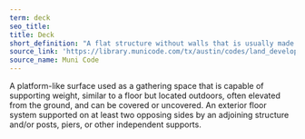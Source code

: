 ```yaml
---
term: deck
seo_title: 
title: Deck
short_definition: "A flat structure without walls that is usually made of planks. Decks can't be lived on and are used for lounging."
source_link: 'https://library.municode.com/tx/austin/codes/land_development_code?nodeId=THCOAUTE_CH25-12TECO'
source_name: Muni Code
---
```



A platform-like surface used as a gathering space that is capable of supporting weight, similar to a floor but located outdoors, often elevated from the ground, and can be covered or uncovered. An exterior floor system supported on at least two opposing sides by an adjoining structure and/or posts, piers, or other independent supports.